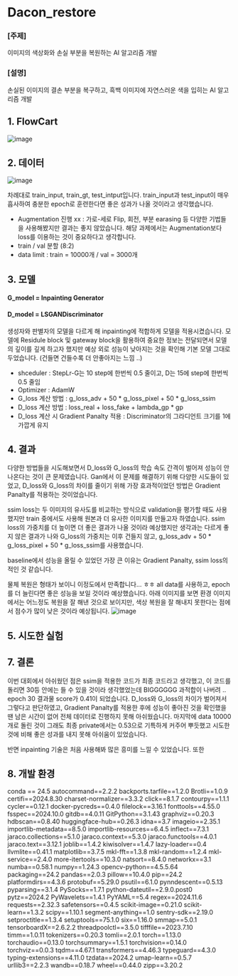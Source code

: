 # Dacon_restore

### [주제]

이미지의 색상화와 손실 부분을 복원하는 AI 알고리즘 개발

### [설명]

손실된 이미지의 결손 부분을 복구하고, 흑백 이미지에 자연스러운 색을 입히는 AI 알고리즘 개발

## 1. FlowCart
![image](https://github.com/user-attachments/assets/ebc25581-809c-402f-a888-755ca40e2edf)

## 2. 데이터 

![image](https://github.com/user-attachments/assets/fba409e2-d1f8-48d6-9d89-18890124619b)

차례대로 train_input, train_gt, test_intput입니다. train_input과 test_input이 매우 흡사하여 충분한 epoch로 훈련한다면 좋은 성과가 나올 것이라고 생각했습니다.

- Augmentation 진행 xx : 가로-세로 Flip, 회전, 부분 earasing 등 다양한 기법들을 사용해봤지만 결과는 좋지 않았습니다. 해당 과제에서는 Augmentation보다 loss를 이용하는 것이 중요하다고 생각합니다. 
- train / val 분할 (8:2)
- data limit : train = 10000개 / val = 3000개

## 3. 모델
#### G_model = Inpainting Generator
#### D_model = LSGANDiscriminator

생성자와 판별자의 모델을 다르게 해 inpainting에 적합하게 모델을 적용시켰습니다. 모델에 Residule block 및 gateway block을 활용하여 중요한 정보는 전달되면서 모델의 깊이를 깊게 하고자 했지만 예상 외로 성능이 낮아지는 것을 확인해 기본 모델 그대로 두었습니다. (건들면 건들수록 더 안좋아지는 느낌 ..)

- shceduler : StepLr-G는 10 step에 한번씩 0.5 줄이고, D는 15에 step에 한번씩 0.5 줄임
- Optimizer : AdamW
- G_loss 계산 방법 : g_loss_adv + 50 * g_loss_pixel + 50 * g_loss_ssim
- D_loss 계산 방법 : loss_real + loss_fake + lambda_gp * gp
- D_loss 계산 시 Gradient Panalty 적용 : Discriminator의 그라디언트 크기를 1에 가깝게 유지

## 4. 결과
다양한 방법들을 시도해보면서 D_loss와 G_loss의 학습 속도 간격이 벌어져 성능이 안나온다는 것이 큰 문제였습니다. Gan에서 이 문제를 해결하기 위해 다양한 시도들이 있었고, D_loss와 G_loss의 차이를 줄이기 위해 가장 효과적이었던 방법은 Gradient Panalty를 적용하는 것이었습니다. 

ssim loss는 두 이미지의 유사도를 비교하는 방식으로 validation을 평가할 때도 사용했지만 train 중에서도 사용해 원본과 더 유사한 이미지를 만들고자 하였습니다. ssim loss의 가중치를 더 높이면 더 좋은 결과가 나올 것이라 예상했지만 생각과는 다르게 좋지 않은 결과가 나와 G_loss의 가중치는 이후 건들지 않고, g_loss_adv + 50 * g_loss_pixel + 50 * g_loss_ssim를 사용했습니다. 

baseline에서 성능을 올릴 수 있었던 가장 큰 이유는 Gradient Panalty, ssim loss의 적인 것 같습니다.

물체 복원은 형태가 보이니 이정도에서 만족합니다... ㅎㅎ all data를 사용하고, epoch를 더 늘린다면 좋은 성능을 보일 것이라 예상했습니다. 아래 이미지를 보면 환경 이미지에서는 어느정도 복원을 잘 해낸 것으로 보이지만, 색상 복원을 잘 해내지 못한다는 점에서 점수가 많이 낮은 것이라 예상됩니다. 
![image](https://github.com/user-attachments/assets/61a06d73-d4c5-4844-bf02-35a654f4ba34)

## 5. 시도한 실험


## 7. 결론
이번 대회에서 아쉬웠던 점은 ssim을 적용한 코드가 최종 코드라고 생각했고, 이 코드를 돌리면 30등 안에는 들 수 있을 것이라 생각했었는데 BIGGGGGG 과적합이 나버려 .. epoch 30 결과물 score가  0.41이 되었습니다. D_loss와 G_loss의 차이가 벌어져서 그렇다고 판단하였고, Gradient Panalty를 적용한 후에 성능이 좋아진 것을 확인했을 땐 남은 시간이 없어 전체 데이터로 진행하지 못해 아쉬웠습니다. 마지막에 data 10000개로 돌린 것이 그래도 최종 private에서는 0.53으로 기특하게 커주어 뿌듯했고 시도한 것에 비해 좋은 성과를 내지 못해 아쉬움이 있었습니다. 

반면 inpainting 기술은 처음 사용해봐 많은 흥미를 느낄 수 있었습니다. 또한 

## 8. 개발 환경
conda == 24.5
autocommand==2.2.2
backports.tarfile==1.2.0
Brotli==1.0.9
certifi==2024.8.30
charset-normalizer==3.3.2
click==8.1.7
contourpy==1.1.1
cycler==0.12.1
docker-pycreds==0.4.0
filelock==3.16.1
fonttools==4.55.0
fsspec==2024.10.0
gitdb==4.0.11
GitPython==3.1.43
graphviz==0.20.3
hdbscan==0.8.40
huggingface-hub==0.26.3
idna==3.7
imageio==2.35.1
importlib-metadata==8.5.0
importlib-resources==6.4.5
inflect==7.3.1
jaraco.collections==5.1.0
jaraco.context==5.3.0
jaraco.functools==4.0.1
jaraco.text==3.12.1
joblib==1.4.2
kiwisolver==1.4.7
lazy-loader==0.4
llvmlite==0.41.1
matplotlib==3.7.5
mkl-fft==1.3.8
mkl-random==1.2.4
mkl-service==2.4.0
more-itertools==10.3.0
natsort==8.4.0
networkx==3.1
numba==0.58.1
numpy==1.24.3
opencv-python==4.5.5.64
packaging==24.2
pandas==2.0.3
pillow==10.4.0
pip==24.2
platformdirs==4.3.6
protobuf==5.29.0
psutil==6.1.0
pynndescent==0.5.13
pyparsing==3.1.4
PySocks==1.7.1
python-dateutil==2.9.0.post0
pytz==2024.2
PyWavelets==1.4.1
PyYAML==5.4
regex==2024.11.6
requests==2.32.3
safetensors==0.4.5
scikit-image==0.21.0
scikit-learn==1.3.2
scipy==1.10.1
segment-anything==1.0
sentry-sdk==2.19.0
setproctitle==1.3.4
setuptools==75.1.0
six==1.16.0
smmap==5.0.1
tensorboardX==2.6.2.2
threadpoolctl==3.5.0
tifffile==2023.7.10
timm==1.0.11
tokenizers==0.20.3
tomli==2.0.1
torch==1.13.0
torchaudio==0.13.0
torchsummary==1.5.1
torchvision==0.14.0
torchviz==0.0.3
tqdm==4.67.1
transformers==4.46.3
typeguard==4.3.0
typing-extensions==4.11.0
tzdata==2024.2
umap-learn==0.5.7
urllib3==2.2.3
wandb==0.18.7
wheel==0.44.0
zipp==3.20.2

